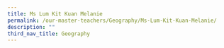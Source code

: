 ```yaml
---
title: Ms Lum Kit Kuan Melanie
permalink: /our-master-teachers/Geography/Ms-Lum-Kit-Kuan-Melanie/
description: ""
third_nav_title: Geography
---
```

